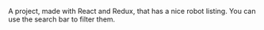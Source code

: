 A project, made with React and Redux, that has a nice robot listing. 
You can use the search bar to filter them.
